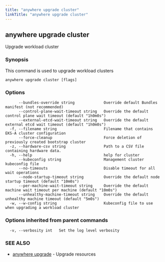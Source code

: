 ```yaml
---
title: "anywhere upgrade cluster"
linkTitle: "anywhere upgrade cluster"
---
```


## anywhere upgrade cluster

Upgrade workload cluster

### Synopsis

This command is used to upgrade workload clusters

```
anywhere upgrade cluster [flags]
```

### Options

```
      --bundles-override string             Override default Bundles manifest (not recommended)
      --control-plane-wait-timeout string   Override the default control plane wait timeout (default "1h0m0s")
      --external-etcd-wait-timeout string   Override the default external etcd wait timeout (default "1h0m0s")
  -f, --filename string                     Filename that contains EKS-A cluster configuration
      --force-cleanup                       Force deletion of previously created bootstrap cluster
  -z, --hardware-csv string                 Path to a CSV file containing hardware data.
  -h, --help                                help for cluster
      --kubeconfig string                   Management cluster kubeconfig file
      --no-timeouts                         Disable timeout for all wait operations
      --node-startup-timeout string         Override the default node startup timeout (default "10m0s")
      --per-machine-wait-timeout string     Override the default machine wait timeout per machine (default "10m0s")
      --unhealthy-machine-timeout string    Override the default unhealthy machine timeout (default "5m0s")
  -w, --w-config string                     Kubeconfig file to use when upgrading a workload cluster
```

### Options inherited from parent commands

```
  -v, --verbosity int   Set the log level verbosity
```

### SEE ALSO

* [anywhere upgrade](../anywhere_upgrade/)	 - Upgrade resources

